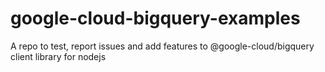 # google-cloud-bigquery-examples
A repo to test, report issues and add features to @google-cloud/bigquery client library for nodejs

